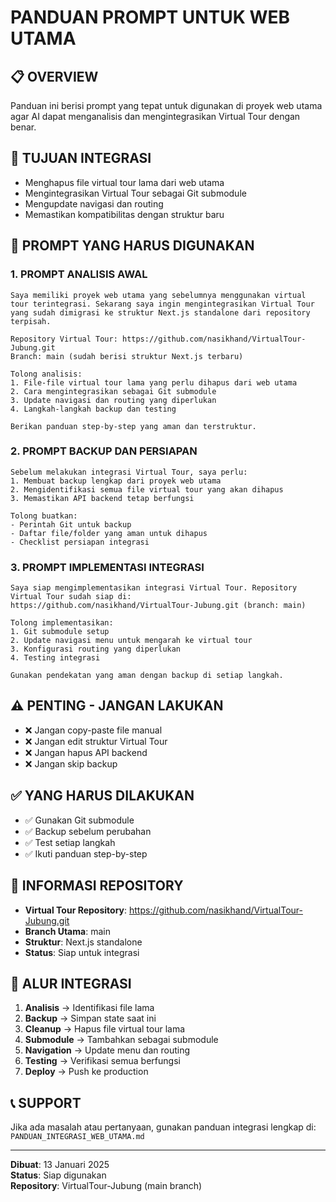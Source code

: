 # PANDUAN PROMPT UNTUK WEB UTAMA

## 📋 OVERVIEW
Panduan ini berisi prompt yang tepat untuk digunakan di proyek web utama agar AI dapat menganalisis dan mengintegrasikan Virtual Tour dengan benar.

## 🎯 TUJUAN INTEGRASI
- Menghapus file virtual tour lama dari web utama
- Mengintegrasikan Virtual Tour sebagai Git submodule
- Mengupdate navigasi dan routing
- Memastikan kompatibilitas dengan struktur baru

## 📝 PROMPT YANG HARUS DIGUNAKAN

### 1. PROMPT ANALISIS AWAL
```
Saya memiliki proyek web utama yang sebelumnya menggunakan virtual tour terintegrasi. Sekarang saya ingin mengintegrasikan Virtual Tour yang sudah dimigrasi ke struktur Next.js standalone dari repository terpisah.

Repository Virtual Tour: https://github.com/nasikhand/VirtualTour-Jubung.git
Branch: main (sudah berisi struktur Next.js terbaru)

Tolong analisis:
1. File-file virtual tour lama yang perlu dihapus dari web utama
2. Cara mengintegrasikan sebagai Git submodule
3. Update navigasi dan routing yang diperlukan
4. Langkah-langkah backup dan testing

Berikan panduan step-by-step yang aman dan terstruktur.
```

### 2. PROMPT BACKUP DAN PERSIAPAN
```
Sebelum melakukan integrasi Virtual Tour, saya perlu:
1. Membuat backup lengkap dari proyek web utama
2. Mengidentifikasi semua file virtual tour yang akan dihapus
3. Memastikan API backend tetap berfungsi

Tolong buatkan:
- Perintah Git untuk backup
- Daftar file/folder yang aman untuk dihapus
- Checklist persiapan integrasi
```

### 3. PROMPT IMPLEMENTASI INTEGRASI
```
Saya siap mengimplementasikan integrasi Virtual Tour. Repository Virtual Tour sudah siap di:
https://github.com/nasikhand/VirtualTour-Jubung.git (branch: main)

Tolong implementasikan:
1. Git submodule setup
2. Update navigasi menu untuk mengarah ke virtual tour
3. Konfigurasi routing yang diperlukan
4. Testing integrasi

Gunakan pendekatan yang aman dengan backup di setiap langkah.
```

## ⚠️ PENTING - JANGAN LAKUKAN
- ❌ Jangan copy-paste file manual
- ❌ Jangan edit struktur Virtual Tour
- ❌ Jangan hapus API backend
- ❌ Jangan skip backup

## ✅ YANG HARUS DILAKUKAN
- ✅ Gunakan Git submodule
- ✅ Backup sebelum perubahan
- ✅ Test setiap langkah
- ✅ Ikuti panduan step-by-step

## 📁 INFORMASI REPOSITORY
- **Virtual Tour Repository**: https://github.com/nasikhand/VirtualTour-Jubung.git
- **Branch Utama**: main
- **Struktur**: Next.js standalone
- **Status**: Siap untuk integrasi

## 🔄 ALUR INTEGRASI
1. **Analisis** → Identifikasi file lama
2. **Backup** → Simpan state saat ini
3. **Cleanup** → Hapus file virtual tour lama
4. **Submodule** → Tambahkan sebagai submodule
5. **Navigation** → Update menu dan routing
6. **Testing** → Verifikasi semua berfungsi
7. **Deploy** → Push ke production

## 📞 SUPPORT
Jika ada masalah atau pertanyaan, gunakan panduan integrasi lengkap di:
`PANDUAN_INTEGRASI_WEB_UTAMA.md`

---
**Dibuat**: 13 Januari 2025  
**Status**: Siap digunakan  
**Repository**: VirtualTour-Jubung (main branch)